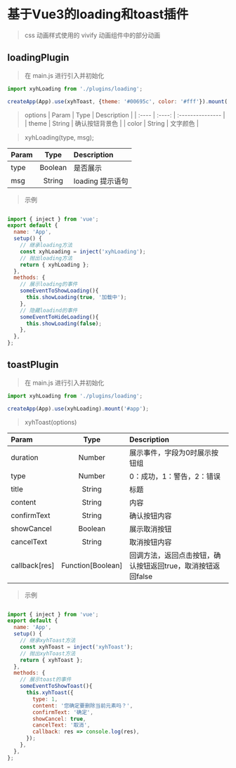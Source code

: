 # 基于Vue3的loading和toast插件

> css 动画样式使用的 vivify 动画组件中的部分动画

##  loadingPlugin

> 在 main.js 进行引入并初始化

```javascript
import xyhLoading from './plugins/loading';

createApp(App).use(xyhToast, {theme: '#00695c', color: '#fff'}).mount('#app');
```

> options
| Param |  Type     | Description       |
| :---- | :----:    | :---------------  |
| theme  | String   | 确认按钮背景色            |
| color   | String    | 文字颜色    |

> xyhLoading(type, msg);

| Param |  Type     | Description       |
| :---- | :----:    | :---------------  |
| type  | Boolean   | 是否展示            |
| msg   | String    | loading 提示语句    |

>  示例

```javascript

import { inject } from 'vue';
export default {
  name: 'App',
  setup() {
    // 继承loading方法
    const xyhLoading = inject('xyhLoading');
    // 抛出loading方法
    return { xyhLoading };
  },
  methods: {
    // 展示loading的事件
    someEventToShowLoading(){
      this.showLoading(true, '加载中');
    },
    // 隐藏loadind的事件
    someEventToHideLoading(){
      this.showLoading(false);
    },
  },
};

```

##  toastPlugin

> 在 main.js 进行引入并初始化

```javascript
import xyhLoading from './plugins/loading';

createApp(App).use(xyhLoading).mount('#app');
```

> xyhToast(options)

| Param |  Type     | Description       |
| :---- | :----:    | :---------------  |
| duration  | Number   | 展示事件，字段为0时展示按钮组            |
| type   | Number    | 0：成功，1：警告，2：错误    |
| title | String | 标题 |
| content | String | 内容 |
| confirmText | String | 确认按钮内容 |
| showCancel | Boolean | 展示取消按钮 |
| cancelText | String | 取消按钮内容 |
| callback[res] | Function[Boolean] | 回调方法，返回点击按钮，确认按钮返回true，取消按钮返回false

> 示例

```javascript

import { inject } from 'vue';
export default {
  name: 'App',
  setup() {
    // 继承xyhToast方法
    const xyhToast = inject('xyhToast');
    // 抛出xyhToast方法
    return { xyhToast };
  },
  methods: {
    // 展示toast的事件
    someEventToShowToast(){
      this.xyhToast({
        type: 1,
        content: '您确定要删除当前元素吗？',
        confirmText: '确定',
        showCancel: true,
        cancelText: '取消',
        callback: res => console.log(res),
      });
    },
  },
};

```